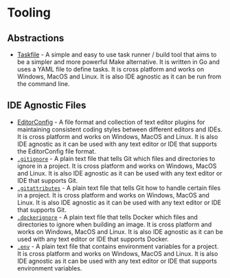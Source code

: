 # Tooling

## Abstractions

- [Taskfile](https://taskfile.dev/) - A simple and easy to use task runner / build tool that aims to be a simpler and more powerful Make alternative. It is written in Go and uses a YAML file to define tasks. It is cross platform and works on Windows, MacOS and Linux. It is also IDE agnostic as it can be run from the command line.

## IDE Agnostic Files

- [EditorConfig](https://editorconfig.org/) - A file format and collection of text editor plugins for maintaining consistent coding styles between different editors and IDEs. It is cross platform and works on Windows, MacOS and Linux. It is also IDE agnostic as it can be used with any text editor or IDE that supports the EditorConfig file format.
- [`.gitignore`](https://git-scm.com/docs/gitignore) - A plain text file that tells Git which files and directories to ignore in a project. It is cross platform and works on Windows, MacOS and Linux. It is also IDE agnostic as it can be used with any text editor or IDE that supports Git.
- [`.gitattributes`](https://git-scm.com/docs/gitattributes) - A plain text file that tells Git how to handle certain files in a project. It is cross platform and works on Windows, MacOS and Linux. It is also IDE agnostic as it can be used with any text editor or IDE that supports Git.
- [`.dockerignore`](https://docs.docker.com/engine/reference/builder/#dockerignore-file) - A plain text file that tells Docker which files and directories to ignore when building an image. It is cross platform and works on Windows, MacOS and Linux. It is also IDE agnostic as it can be used with any text editor or IDE that supports Docker.
- [`.env`](https://12factor.net/config) - A plain text file that contains environment variables for a project. It is cross platform and works on Windows, MacOS and Linux. It is also IDE agnostic as it can be used with any text editor or IDE that supports environment variables.